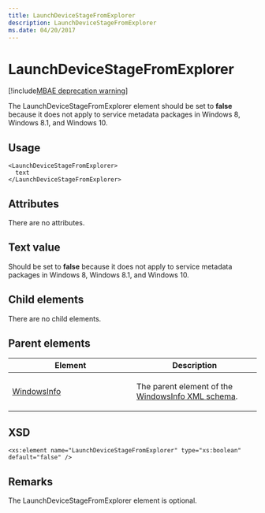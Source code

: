 ```yaml
---
title: LaunchDeviceStageFromExplorer
description: LaunchDeviceStageFromExplorer
ms.date: 04/20/2017
---
```


# LaunchDeviceStageFromExplorer

[!include[MBAE deprecation warning](../includes/mbae-deprecation-warning.md)]

The LaunchDeviceStageFromExplorer element should be set to **false** because it does not apply to service metadata packages in Windows 8, Windows 8.1, and Windows 10.

## <span id="Usage"></span><span id="usage"></span><span id="USAGE"></span>Usage


``` syntax
<LaunchDeviceStageFromExplorer>
  text
</LaunchDeviceStageFromExplorer>
```

## <span id="Attributes"></span><span id="attributes"></span><span id="ATTRIBUTES"></span>Attributes


There are no attributes.

## <span id="Text_value"></span><span id="text_value"></span><span id="TEXT_VALUE"></span>Text value


Should be set to **false** because it does not apply to service metadata packages in Windows 8, Windows 8.1, and Windows 10.

## <span id="Child_elements"></span><span id="child_elements"></span><span id="CHILD_ELEMENTS"></span>Child elements


There are no child elements.

## <span id="Parent_elements"></span><span id="parent_elements"></span><span id="PARENT_ELEMENTS"></span>Parent elements


<table>
<colgroup>
<col width="50%" />
<col width="50%" />
</colgroup>
<thead>
<tr class="header">
<th>Element</th>
<th>Description</th>
</tr>
</thead>
<tbody>
<tr class="odd">
<td><p><a href="windowsinfo.md" data-raw-source="[WindowsInfo](windowsinfo.md)">WindowsInfo</a></p></td>
<td><p>The parent element of the <a href="windowsinfo-xml-schema.md" data-raw-source="[WindowsInfo XML schema](windowsinfo-xml-schema.md)">WindowsInfo XML schema</a>.</p></td>
</tr>
</tbody>
</table>

 

## <span id="XSD"></span><span id="xsd"></span>XSD


``` syntax
<xs:element name="LaunchDeviceStageFromExplorer" type="xs:boolean" default="false" />
```

## <span id="Remarks"></span><span id="remarks"></span><span id="REMARKS"></span>Remarks


The LaunchDeviceStageFromExplorer element is optional.

 

 





